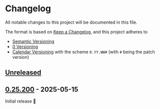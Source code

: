 # Changelog

All notable changes to this project will be documented in this file.

The format is based on [Keep a Changelog](https://keepachangelog.com/en/1.1.0/),
and this project adheres to

- [Semantic Versioning](https://semver.org/spec/v2.0.0.html)
- [0 Versioning](https://0ver.org)
- [Calendar Versioning](https://calver.org/) with the scheme `0.YY.WW#` (with `#` being the patch version)

## [Unreleased]


## [0.25.200] - 2025-05-15
Initial release 🎉

[Unreleased]: https://github.com/rahix/FusedFilamentDesign/compare/v0.25.200...HEAD
[0.25.200]: https://github.com/rahix/FusedFilamentDesign/releases/tag/v0.25.200
